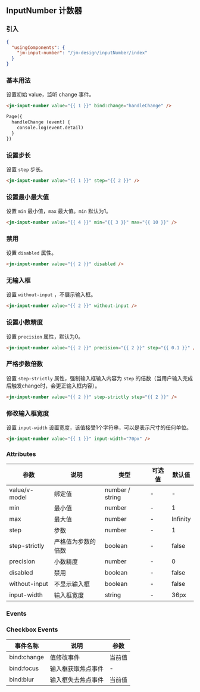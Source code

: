 ## InputNumber 计数器

### 引入

```json
{
  "usingComponents": {
    "jm-input-number": "/jm-design/inputNumber/index"
  }
}
```

### 基本用法

设置初始 value，监听 change 事件。

```html
<jm-input-number value="{{ 1 }}" bind:change="handleChange" />

Page({
  handleChange (event) {
    console.log(event.detail)
  }
})
```

### 设置步长

设置 `step` 步长。

```html
<jm-input-number value="{{ 1 }}" step="{{ 2 }}" />
```

### 设置最小最大值

设置 `min` 最小值，`max` 最大值。`min` 默认为1。

```html
<jm-input-number value="{{ 4 }}" min="{{ 3 }}" max="{{ 10 }}" />
```

### 禁用

设置 `disabled` 属性。

```html
<jm-input-number value="{{ 2 }}" disabled />
```

### 无输入框

设置 `without-input` ，不展示输入框。

```html
<jm-input-number value="{{ 2 }}" without-input />
```

### 设置小数精度

设置 `precision` 属性，默认为0。

```html
<jm-input-number value="{{ 2 }}" precision="{{ 2 }}" step="{{ 0.1 }}" />
```

### 严格步数倍数

设置 `step-strictly` 属性，强制输入框输入内容为 `step` 的倍数（当用户输入完成后触发change时，会更正输入框内容）。

```html
<jm-input-number value="{{ 2 }}" step-strictly step="{{ 2 }}" />
```

### 修改输入框宽度

设置 `input-width` 设置宽度，该值接受1个字符串，可以是表示尺寸的任何单位。

```html
<jm-input-number value="{{ 1 }}" input-width="70px" />
```

### Attributes

| 参数      | 说明                                 | 类型      | 可选值       | 默认值   |
|---------- |------------------------------------ |---------- |------------- |-------- |
| value/v-model | 绑定值 | number / string | - | - |
| min | 最小值 | number | - | 1 |
| max | 最大值 | number | - | Infinity |
| step | 步数 | number | - | 1 |
| step-strictly | 严格值为步数的倍数 | boolean | - | false |
| precision | 小数精度 | number | - | 0 |
| disabled | 禁用 | boolean | - | false |
| without-input | 不显示输入框 | boolean | - | false |
| input-width | 输入框宽度 | string | - | 36px |

### Events

### Checkbox Events

| 事件名称      | 说明                                 | 参数     |
|------------- |------------------------------------ |--------- |
| bind:change | 值修改事件 | 当前值 |
| bind:focus | 输入框获取焦点事件 | - |
| bind:blur | 输入框失去焦点事件 | 当前值 |
